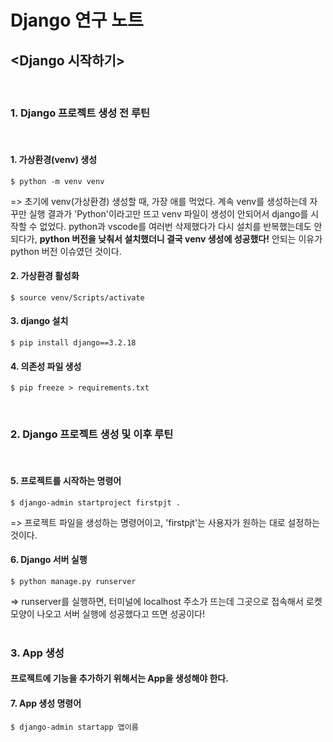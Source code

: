 # Django 연구 노트

## <Django 시작하기>
<br>

### <strong> 1. Django 프로젝트 생성 전 루틴</strong>
<br>

#### 1. 가상환경(venv) 생성
    $ python -m venv venv
=> 초기에 venv(가상환경) 생성할 때, 가장 애를 먹었다.
계속 venv를 생성하는데 자꾸만 실행 결과가 'Python'이라고만 뜨고 venv 파일이 생성이 안되어서 django를 시작할 수 없었다.
python과 vscode를 여러번 삭제했다가 다시 설치를 반복했는데도 안되다가, <strong>python 버전을 낮춰서 설치했더니
결국 venv 생성에 성공했다!</strong>
안되는 이유가 python 버전 이슈였던 것이다.
<br>

#### 2. 가상환경 활성화
    $ source venv/Scripts/activate

#### 3. django 설치
    $ pip install django==3.2.18

#### 4. 의존성 파일 생성
    $ pip freeze > requirements.txt

<br>

### <strong> 2. Django 프로젝트 생성 및 이후 루틴</strong>
<br>

#### 5. 프로젝트를 시작하는 명령어
    $ django-admin startproject firstpjt .
=> 프로젝트 파일을 생성하는 명령어이고, 'firstpjt'는 사용자가 원하는 대로 설정하는 것이다. 
<br>

#### 6. Django 서버 실행
    $ python manage.py runserver
=> runserver를 실행하면, 터미널에 localhost 주소가 뜨는데 그곳으로 접속해서 로켓모양이 나오고 서버 실행에 성공했다고 뜨면 성공이다!
<br>
<br>

### <strong>3. App 생성</strong>
#### 프로젝트에 기능을 추가하기 위해서는 App을 생성해야 한다.
#### 7. App 생성 명령어
    $ django-admin startapp 앱이름
